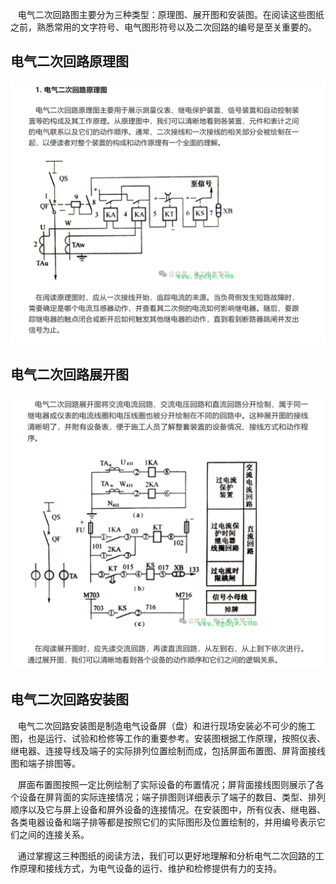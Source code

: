 
   电气二次回路图主要分为三种类型：原理图、展开图和安装图。在阅读这些图纸之前，熟悉常用的文字符号、电气图形符号以及二次回路的编号是至关重要的。

## 电气二次回路原理图

![](https://raw.githubusercontent.com/LeroyK111/pictureBed/master/20241201224641.png)

## 电气二次回路展开图

![](https://raw.githubusercontent.com/LeroyK111/pictureBed/master/20241201224820.png)

## 电气二次回路安装图

   电气二次回路安装图是制造电气设备屏（盘）和进行现场安装必不可少的施工图，也是运行、试验和检修等工作的重要参考。安装图根据工作原理，按照仪表、继电器、连接导线及端子的实际排列位置绘制而成，包括屏面布置图、屏背面接线图和端子排图等。

   屏面布置图按照一定比例绘制了实际设备的布置情况；屏背面接线图则展示了各个设备在屏背面的实际连接情况；端子排图则详细表示了端子的数目、类型、排列顺序以及它与屏上设备和屏外设备的连接情况。在安装图中，所有仪表、继电器、各类电器设备和端子排等都是按照它们的实际图形及位置绘制的，并用编号表示它们之间的连接关系。

   通过掌握这三种图纸的阅读方法，我们可以更好地理解和分析电气二次回路的工作原理和接线方式，为电气设备的运行、维护和检修提供有力的支持。

